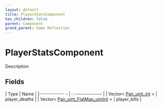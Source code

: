 ```yaml
---
layout: default
title: PlayerStatsComponent
has_children: false
parent: Component
grand_parent: Game Reflection
---
```

# PlayerStatsComponent
Description 

## Fields
| Type | Name |
|:------------ - | : -------------- |
| Vector< [Pair_uint_int](game-reflection/classes/pair_uint_int.md) > | player_deaths |
| Vector< [Pair_uint_FlatMap_uintint](game-reflection/classes/pair_uint__flat_map_uintint.md) > | player_kills |
